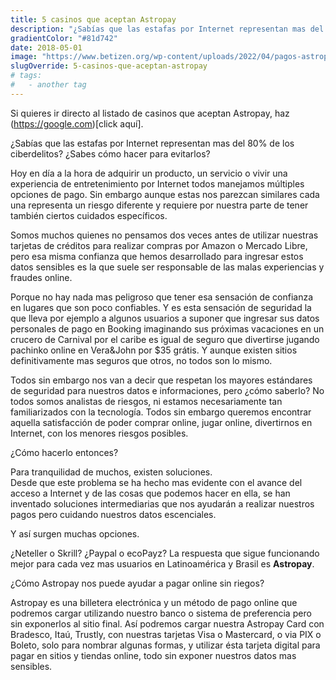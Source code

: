 ```yaml
---
title: 5 casinos que aceptan Astropay
description: "¿Sabías que las estafas por Internet representan mas del 80% de los ciberdelitos? Aprende cómo evitarlos jugando en casinos que aceptan Astropay."
gradientColor: "#81d742"
date: 2018-05-01
image: "https://www.betizen.org/wp-content/uploads/2022/04/pagos-astropay.png"
slugOverride: 5-casinos-que-aceptan-astropay
# tags:
#   - another tag
---
```


Si quieres ir directo al listado de casinos que aceptan Astropay, haz (https://google.com)[click aquí].

¿Sabías que las estafas por Internet representan mas del 80% de los ciberdelitos? ¿Sabes cómo hacer para evitarlos?

Hoy en día a la hora de adquirir un producto, un servicio o vivir una experiencia de entretenimiento por Internet todos manejamos múltiples opciones de pago. Sin embargo aunque estas nos parezcan similares cada una representa un riesgo diferente y requiere por nuestra parte de tener también ciertos cuidados específicos.

Somos muchos quienes no pensamos dos veces antes de utilizar nuestras tarjetas de créditos para realizar compras por Amazon o Mercado Libre, pero esa misma confianza que hemos desarrollado para ingresar estos datos sensibles es la que suele ser responsable de las malas experiencias y fraudes online.

Porque no hay nada mas peligroso que tener esa sensación de confianza en lugares que son poco confiables. Y es esta sensación de seguridad la que lleva por ejemplo a algunos usuarios a suponer que ingresar sus datos personales de pago en Booking imaginando sus próximas vacaciones en un crucero de Carnival por el caribe es igual de seguro que divertirse jugando pachinko online en Vera&amp;John por $35 grátis. Y aunque existen sitios definitivamente mas seguros que otros, no todos son lo mismo.

Todos sin embargo nos van a decir que respetan los mayores estándares de seguridad para nuestros datos e informaciones, pero ¿cómo saberlo?
No todos somos analistas de riesgos, ni estamos necesariamente tan familiarizados con la tecnología. Todos sin embargo queremos encontrar aquella satisfacción de poder comprar online, jugar online, divertirnos en Internet, con los menores riesgos posibles.

¿Cómo hacerlo entonces?

Para tranquilidad de muchos, existen soluciones.<br>Desde que este problema se ha hecho mas evidente con el avance del acceso a Internet y de las cosas que podemos hacer en ella, se han inventado soluciones intermediarias que nos ayudarán a realizar nuestros pagos pero cuidando nuestros datos escenciales.

Y así surgen muchas opciones.

¿Neteller o Skrill? ¿Paypal o ecoPayz? La respuesta que sigue funcionando mejor para cada vez mas usuarios en Latinoamérica y Brasil es <strong>Astropay</strong>.

¿Cómo Astropay nos puede ayudar a pagar online sin riegos?

Astropay es una billetera electrónica y un método de pago online que podremos cargar utilizando nuestro banco o sistema de preferencia pero sin exponerlos al sitio final. Así podremos cargar nuestra Astropay Card con Bradesco, Itaú, Trustly, con nuestras tarjetas Visa o Mastercard, o via PIX o Boleto, solo para nombrar algunas formas, y utilizar ésta tarjeta digital para pagar en sitios y tiendas online, todo sin exponer nuestros datos mas sensibles.
